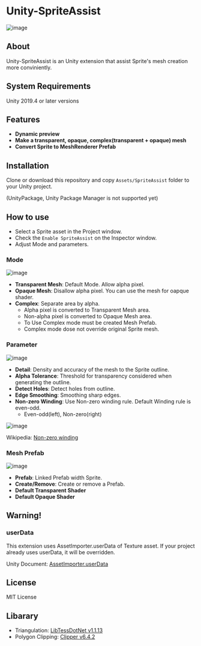 # Unity-SpriteAssist
![image](https://user-images.githubusercontent.com/9159336/97450592-40448600-1976-11eb-9cee-c4a47dc665b0.png)

## About
Unity-SpriteAssist is an Unity extension that assist Sprite's mesh creation more conviniently.

## System Requirements
Unity 2019.4 or later versions

## Features
- **Dynamic preview**
- **Make a transparent, opaque, complex(transparent + opaque) mesh**
- **Convert Sprite to MeshRenderer Prefab**

## Installation
Clone or download this repository and copy `Assets/SpriteAssist` folder to your Unity project.

(UnityPackage, Unity Package Manager is not supported yet)

## How to use
- Select a Sprite asset in the Project window.
- Check the `Enable SpriteAssist` on the Inspector window.
- Adjust Mode and parameters.

### Mode
![image](https://user-images.githubusercontent.com/9159336/97450951-9ca7a580-1976-11eb-86f7-4e18775dd9b0.png)
- **Transparent Mesh**: Default Mode. Allow alpha pixel.
- **Opaque Mesh**: Disallow alpha pixel. You can use the mesh for oapque shader.
- **Complex**: Separate area by alpha.
  - Alpha pixel is converted to Transparent Mesh area.
  - Non-alpha pixel is converted to Opaque Mesh area.
  - To Use Complex mode must be created Mesh Prefab.
  - Complex mode dose not override original Sprite mesh.
  
### Parameter
![image](https://user-images.githubusercontent.com/9159336/97451357-04f68700-1977-11eb-9445-77eac8a9efe3.png)
- **Detail**: Density and accuracy of the mesh to the Sprite outline.
- **Alpha Tolerance**: Threshold for transparency considered when generating the outline.
- **Detect Holes**: Detect holes from outline.
- **Edge Smoothing**: Smoothing sharp edges.
- **Non-zero Winding**: Use Non-zero winding rule. Default Winding rule is even-odd.
  - Even-odd(left), Non-zero(right)

![image](https://user-images.githubusercontent.com/9159336/97708967-f043fb80-1afc-11eb-954d-c6660cad6da6.png)
 
Wikipedia: [Non-zero winding](https://en.wikipedia.org/wiki/Nonzero-rule)

### Mesh Prefab
![image](https://user-images.githubusercontent.com/9159336/97451557-32433500-1977-11eb-8b57-32b6f15e04e6.png)
- **Prefab**: Linked Prefab width Sprite.
- **Create/Remove**: Create or remove a Prefab.
- **Default Transparent Shader**
- **Default Opaque Shader**

## Warning!

### userData
This extension uses AssetImporter.userData of Texture asset. If your project already uses userData, it will be overridden.

Unity Document: [AssetImporter.userData](https://docs.unity3d.com/ScriptReference/AssetImporter-userData.html)

## License
MIT License

## Libarary
* Triangulation: [LibTessDotNet v1.1.13](https://github.com/speps/LibTessDotNet)
* Polygon Clipping: [Clipper v6.4.2](http://www.angusj.com/delphi/clipper.php)

